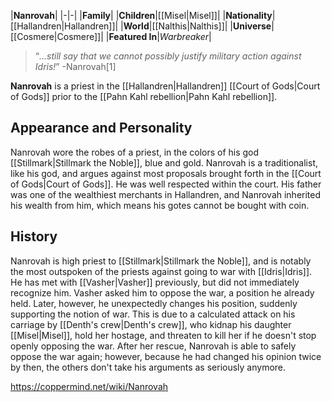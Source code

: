 |**Nanrovah**|
|-|-|
|**Family**|
|**Children**|[[Misel\|Misel]]|
|**Nationality**|[[Hallandren\|Hallandren]]|
|**World**|[[Nalthis\|Nalthis]]|
|**Universe**|[[Cosmere\|Cosmere]]|
|**Featured In**|*Warbreaker*|

>“*…still say that we cannot possibly justify military action against Idris!*”
\-Nanrovah[1]


**Nanrovah** is a priest in the [[Hallandren\|Hallandren]] [[Court of Gods\|Court of Gods]] prior to the [[Pahn Kahl rebellion\|Pahn Kahl rebellion]].

## Appearance and Personality
Nanrovah wore the robes of a priest, in the colors of his god [[Stillmark\|Stillmark the Noble]], blue and gold.
Nanrovah is a traditionalist, like his god, and argues against most proposals brought forth in the [[Court of Gods\|Court of Gods]]. He was well respected within the court. His father was one of the wealthiest merchants in Hallandren, and Nanrovah inherited his wealth from him, which means his gotes cannot be bought with coin.

## History
Nanrovah is high priest to [[Stillmark\|Stillmark the Noble]], and is notably the most outspoken of the priests against going to war with [[Idris\|Idris]]. He has met with [[Vasher\|Vasher]] previously, but did not immediately recognize him. Vasher asked him to oppose the war, a position he already held. Later, however, he unexpectedly changes his position, suddenly supporting the notion of war. This is due to a calculated attack on his carriage by [[Denth's crew\|Denth's crew]], who kidnap his daughter [[Misel\|Misel]], hold her hostage, and threaten to kill her if he doesn't stop openly opposing the war. After her rescue, Nanrovah is able to safely oppose the war again; however, because he had changed his opinion twice by then, the others don't take his arguments as seriously anymore.



https://coppermind.net/wiki/Nanrovah